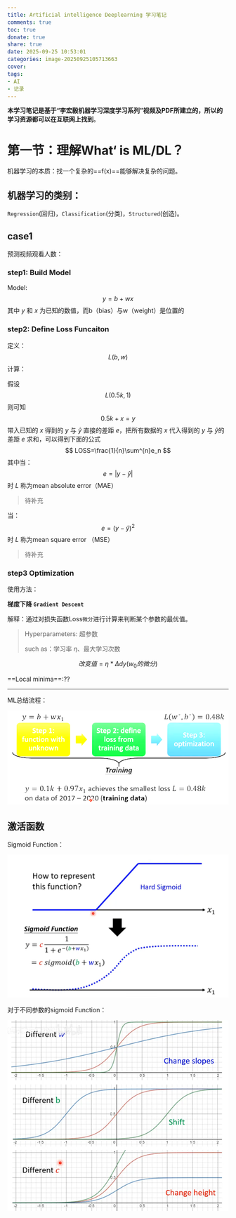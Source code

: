 ```yaml
---
title: Artificial intelligence Deeplearning 学习笔记
comments: true
toc: true
donate: true
share: true
date: 2025-09-25 10:53:01
categories: image-20250925105713663
cover: 
tags:
- AI
- 记录
---
```


**本学习笔记是基于“李宏毅机器学习深度学习系列”视频及PDF所建立的，所以的学习资源都可以在互联网上找到**。

# 第一节：理解What‘ is ML/DL？

机器学习的本质：找一个复杂的==f(x)==能够解决复杂的问题。

## 机器学习的类别：

`Regression`(回归)，`Classification`(分类)，`Structured`(创造)。

## case1

预测视频观看人数：

### step1: Build Model

Model:
$$
y=b+wx
$$
其中 $y$ 和 $x$ 为已知的数值，而b（bias）与w（weight）是位置的

### step2: Define Loss Funcaiton

定义：
$$
L(b,w)
$$
计算：

假设
$$
L(0.5k,1)
$$
则可知
$$
0.5k+x=y
$$
带入已知的 $x$ 得到的 $y$ 与 $\widehat{y}$ 直接的差距 $e$，把所有数据的 $x$ 代入得到的 $y$ 与 $\widehat{y}$的差距 $e$ 求和，可以得到下面的公式
$$
LOSS=\frac{1}{n}\sum^{n}e_n
$$
其中当：
$$
e=|y-\widehat{y}|
$$
时 $L$ 称为mean absolute error（MAE）

> 待补充

当：
$$
e=(y-\widehat{y})^2
$$
时 $L$ 称为mean square error （MSE）

> 待补充

### step3 Optimization

使用方法：

**梯度下降 `Gradient Descent`**

解释：通过对损失函数Loss`微分`进行计算来判断某个参数的最优值。

> Hyperparameters: 超参数
>
> such as：学习率 $\eta$、最大学习次数

$$
改变值=\eta * \Delta dy(w_0的微分)
$$



==Local minima==:??

-----

ML总结流程：

![image-20250925131706899](Deeplearning-学习笔记/image-20250925131706899.png)

## 激活函数

Sigmoid Function：

![image-20250925133222014](Deeplearning-学习笔记/image-20250925133222014.png)

对于不同参数的sigmoid Function：

![image-20250925133411071](Deeplearning-学习笔记/image-20250925133411071.png)

